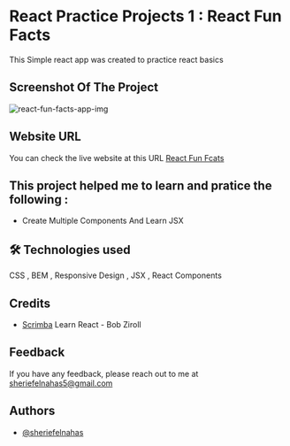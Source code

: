 # React Practice Projects 1 : React Fun Facts

This Simple react app was created to practice react basics

## Screenshot Of The Project

![react-fun-facts-app-img](https://github.com/SheriefElnahas/react-projects/assets/47671429/54d503ec-9007-48a4-97b3-dc0c15dab4ae)

## Website URL

You can check the live website at this URL [React Fun Fcats](sherief-elnahas-react-fun-facts.netlify.app/)

## This project helped me to learn and pratice the following :

- Create Multiple Components And Learn JSX

## 🛠 Technologies used

CSS , BEM , Responsive Design , JSX , React Components

## Credits

- [Scrimba](https://scrimba.com/learn/learnreact) Learn React - Bob Ziroll

## Feedback

If you have any feedback, please reach out to me at sheriefelnahas5@gmail.com

## Authors

- [@sheriefelnahas](https://github.com/SheriefElnahas)
